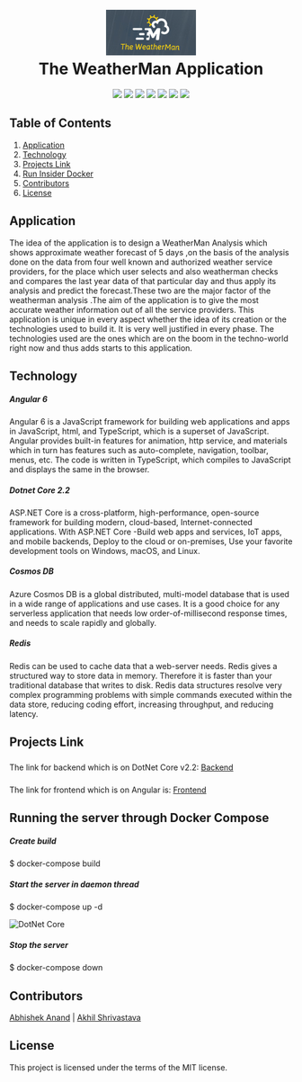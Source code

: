 <h1 align="center">
  <br>
  <a><img src="https://github.com/Abhishek-Diaspark/The-WeatherMan/blob/master/Backend/WeatherAPIDotNetCore/docs/images/logo.png" alt="DotNet Core"></a>
  <br>
  The WeatherMan Application
  <br>
</h1>

<p align="center">
    <a alt="DotNet Core">
        <img src="https://img.shields.io/badge/DotNet%20Core-v2.2-orange.svg" />
    </a>
    <a alt="Cosmos DB">
        <img src="https://img.shields.io/badge/Cosmos%20DB-latest-brightgreen.svg" />
    </a>    
    <a alt="License">
        <img src="https://img.shields.io/badge/Angular-v6-red.svg" />
    </a>
    <a alt="Docker">
        <img src="https://img.shields.io/badge/Docker-v18-yellowgreen.svg" />
    </a>
    <a alt="Dependencies">
        <img src="https://img.shields.io/badge/dependencies-up%20to%20date-brightgreen.svg" />
    </a>
    <a alt="Contributions">
        <img src="https://img.shields.io/badge/contributions-welcome-orange.svg" />
    </a>
    <a alt="License">
        <img src="https://img.shields.io/badge/license-MIT-blue.svg" />
    </a>
</p>

## Table of Contents ##
1. [Application](#Application)
2. [Technology](#Technology)
3. [Projects Link](#Projects-Link)
4. [Run Insider Docker](#Running-the-server-through-Docker-Compose)
5. [Contributors](#Contributors)
6. [License](#License)

## Application ##
The idea of the application is to design a WeatherMan Analysis which shows approximate weather forecast of 5 days ,on the basis of the analysis done on the data from four well known and authorized weather service providers, for the place which user selects and also weatherman checks and compares the last year data of that particular day and thus apply its analysis and predict the forecast.These two are the major factor of the weatherman analysis .The aim of the application is to give the most accurate weather information out of all the service providers.
This application is unique in every aspect whether the idea of its creation or the technologies used to build it. It is very well justified in every phase. The technologies used are the ones which are on the boom in the techno-world right now and thus adds starts to this application.

## Technology ##

##### Angular 6 #####
Angular 6 is a JavaScript framework for building web applications and apps in JavaScript, html, and TypeScript, which is a superset of JavaScript. Angular provides built-in features for animation, http service, and materials which in turn has features such as auto-complete, navigation, toolbar, menus, etc. The code is written in TypeScript, which compiles to JavaScript and displays the same in the browser.

##### Dotnet Core 2.2 #####
ASP.NET Core is a cross-platform, high-performance, open-source framework for building modern, cloud-based, Internet-connected applications. With ASP.NET Core -Build web apps and services, IoT apps, and mobile backends, Deploy to the cloud or on-premises, Use your favorite development tools on Windows, macOS, and Linux.

##### Cosmos DB #####
Azure Cosmos DB is a global distributed, multi-model database that is used in a wide range of applications and use cases. It is a good choice for any serverless application that needs low order-of-millisecond response times, and needs to scale rapidly and globally.

##### Redis #####
Redis can be used to cache data that a web-server needs. Redis gives a structured way to store data in memory. Therefore it is faster than your traditional database that writes to disk. Redis data structures resolve very complex programming problems with simple commands executed within the data store, reducing coding effort, increasing throughput, and reducing latency.

## Projects Link ##
#####  #####
The link for backend which is on DotNet Core v2.2:
[Backend](https://github.com/Abhishek-Diaspark/The-WeatherMan/tree/master/Backend)
#####  #####
The link for frontend which is on Angular is: 
[Frontend](https://github.com/Abhishek-Diaspark/The-WeatherMan/tree/master/Frontend)

## Running the server through Docker Compose ##

##### Create build #####
$ docker-compose build

##### Start the server in daemon thread #####
$ docker-compose up -d

<img src="https://miro.medium.com/max/1920/1*s815EK0zFngv1JAuK2q5MQ.png" alt="DotNet Core">

##### Stop the server #####
$ docker-compose down

## Contributors ##
[Abhishek Anand](https://www.linkedin.com/in/abhishek-anand-94a05613a) |
[Akhil Shrivastava](https://www.linkedin.com/in/akhil-shrivastava-18931814b)
## License ##
This project is licensed under the terms of the MIT license.
